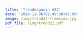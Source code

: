 ```yaml
---
title: 'Trendmagasin #22'
date: '2018-11-06T07:49:38+01:00'
image: /img/trend22-framsida.jpg
pdf_file: /img/trend22.pdf
---
```

<div data-configid="31181722/68088490" style="width:100%; height:517px;" class="issuuembed"></div>

<script type="text/javascript" src="//e.issuu.com/embed.js" async="true"></script>
